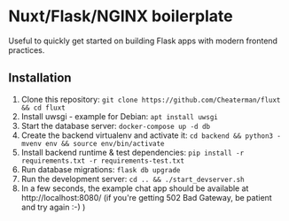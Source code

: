 Nuxt/Flask/NGINX boilerplate
============================

Useful to quickly get started on building Flask apps with modern frontend practices.

Installation
------------

1. Clone this repository: `git clone https://github.com/Cheaterman/fluxt && cd fluxt`
1. Install uwsgi - example for Debian: `apt install uwsgi`
1. Start the database server: `docker-compose up -d db`
1. Create the backend virtualenv and activate it: `cd backend && python3 -mvenv env && source env/bin/activate`
1. Install backend runtime & test dependencies: `pip install -r requirements.txt -r requirements-test.txt`
1. Run database migrations: `flask db upgrade`
1. Run the development server: `cd .. && ./start_devserver.sh`
1. In a few seconds, the example chat app should be available at http://localhost:8080/ (if you're getting 502 Bad Gateway, be patient and try again :-) )
